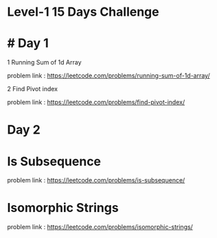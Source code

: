# Level-1   15 Days Challenge

# # Day 1

1 Running Sum of 1d Array

problem link : https://leetcode.com/problems/running-sum-of-1d-array/

2 Find Pivot index

problem link : https://leetcode.com/problems/find-pivot-index/

# Day 2

# Is Subsequence

problem link : https://leetcode.com/problems/is-subsequence/

# Isomorphic Strings

problem link : https://leetcode.com/problems/isomorphic-strings/
